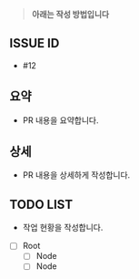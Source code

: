 > **아래는 작성 방법입니다**

## ISSUE ID

- #12

## 요약

- PR 내용을 요약합니다.

## 상세

- PR 내용을 상세하게 작성합니다.

## TODO LIST

- 작업 현황을 작성합니다.
- [ ] Root
  - [ ] Node
  - [ ] Node
